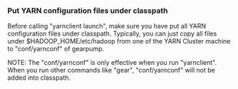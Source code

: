 ### Put YARN configuration files under classpath
  Before calling "yarnclient launch", make sure you have put all YARN configuration 
  files under classpath. Typically, you can just copy all files under 
  $HADOOP_HOME/etc/hadoop from one of the YARN Cluster machine to  "conf/yarnconf" 
  of gearpump.

NOTE: The "conf/yarnconf" is only effective when you run "yarnclient". When you 
run other commands like "gear", "conf/yarnconf" will not be added into classpath.